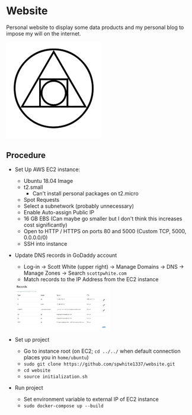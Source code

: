 # Website

Personal website to display some data products and my personal blog to impose my will on the internet. 

<img src="docs/logo.jpg" alt="Website logo" width=256>

## Procedure

- Set Up AWS EC2 instance: 
    - Ubuntu 18.04 Image
    - t2.small
        - Can't install personal packages on t2.micro
    - Spot Requests
    - Select a subnetwork (probably unnecessary)
    - Enable Auto-assign Public IP
    - 16 GB EBS (Can maybe go smaller but I don't think this increases cost significantly)
    - Open to HTTP / HTTPS on ports 80 and 5000 (Custom TCP, 5000, 0.0.0.0/0)
    - SSH into instance
    
- Update DNS records in GoDaddy account
    - Log-in -> Scott White (upper right) -> Manage Domains -> DNS -> Manage Zones -> Search `scottpwhite.com`
    - Match records to the IP Address from the EC2 instance
    
    <img src="docs/DNS_records.JPG" alt="DNS Records" width=256>
    
- Set up project
    - Go to instance root (on EC2; `cd ../../` when default connection places you in `home/ubuntu`)
    - `sudo git clone https://github.com/spwhite1337/website.git`
    - `cd website`
    - `source initialization.sh`

- Run project
    - Set environment variable to external IP of EC2 instance
    - `sudo docker-compose up --build`
